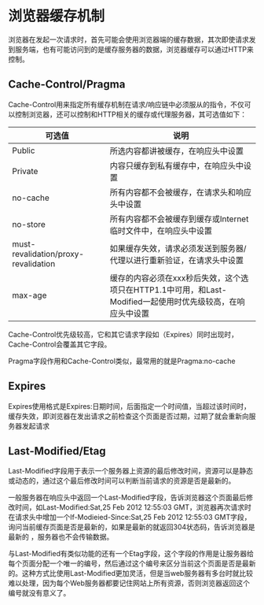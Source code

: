 # 浏览器缓存机制

浏览器在发起一次请求时，首先可能会使用浏览器端的缓存数据，其次即使请求发到服务端，也有可能访问到的是缓存服务器的数据，浏览器缓存可以通过HTTP来控制。

## Cache-Control/Pragma

Cache-Control用来指定所有缓存机制在请求/响应链中必须服从的指令，不仅可以控制浏览器，还可以控制和HTTP相关的缓存或代理服务器，其可选值如下：

可选值|说明
---|---
Public|所选内容都讲被缓存，在响应头中设置
Private|内容只缓存到私有缓存中，在响应头中设置
no-cache|所有内容都不会被缓存，在请求头和响应头中设置
no-store|所有内容都不会被缓存到缓存或Internet临时文件中，在响应头中设置
must-revalidation/proxy-revalidation|如果缓存失效，请求必须发送到服务器/代理以进行重新验证，在请求头中设置
max-age|缓存的内容必须在xxx秒后失效，这个选项只在HTTP1.1中可用，和Last-Modified一起使用时优先级较高，在响应头中设置


Cache-Control优先级较高，它和其它请求字段如（Expires）同时出现时，Cache-Control会覆盖其它字段。

Pragma字段作用和Cache-Control类似，最常用的就是Pragma:no-cache

## Expires


Expires使用格式是Expires:日期时间，后面指定一个时间值，当超过该时间时，缓存失效，即浏览器在发出请求之前检查这个页面是否过期，过期了就会重新向服务器发起请求

## Last-Modified/Etag

Last-Modified字段用于表示一个服务器上资源的最后修改时间，资源可以是静态或动态的，通过这个最后修改时间可以判断当前请求的资源是否是最新的。

一般服务器在响应头中返回一个Last-Modified字段，告诉浏览器这个页面最后修改时间，如Last-Modified:Sat,25 Feb 2012 12:55:03 GMT，浏览器再次请求时在请求头中增加一个If-Modieied-Since:Sat,25 Feb 2012 12:55:03 GMT字段，询问当前缓存页面是否是最新的，如果是最新的就返回304状态码，告诉浏览器是最新的 ，服务器也不会传输数据。

与Last-Modified有类似功能的还有一个Etag字段，这个字段的作用是让服务器给每个页面分配一个唯一的编号，然后通过这个编号来区分当前这个页面是否是最新的。这种方式比使用Last-Modified更加灵活，但是当web服务器有多台时就比较难以处理，因为每个Web服务器都要记住网站上所有资源，否则浏览器返回这个编号就没有意义了。